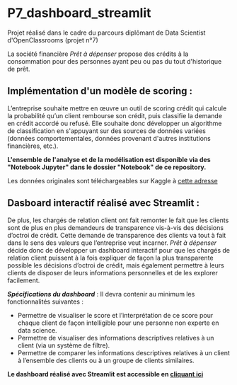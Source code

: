 # P7_dashboard_streamlit
Projet réalisé dans le cadre du parcours diplômant de Data Scientist d'OpenClassrooms (projet n°7)

La société financière *Prêt à dépenser* propose des crédits à la consommation pour des personnes ayant peu ou pas du tout d'historique de prêt.

## **Implémentation d'un modèle de scoring :** 

L’entreprise souhaite mettre en œuvre un outil de scoring crédit qui calcule la probabilité qu’un client rembourse son crédit, puis classifie la demande en crédit accordé ou refusé. Elle souhaite donc développer un algorithme de classification en s'appuyant sur des sources de données variées (données comportementales, données provenant d'autres institutions financières, etc.).

**L'ensemble de l'analyse et de la modélisation est disponible via des "Notebook Jupyter" dans le dossier "Notebook" de ce repository.**

Les données originales sont téléchargeables sur Kaggle à [cette adresse](https://www.kaggle.com/c/home-credit-default-risk/data)


## **Dasboard interactif réalisé avec Streamlit :**

De plus, les chargés de relation client ont fait remonter le fait que les clients sont de plus en plus demandeurs de transparence vis-à-vis des décisions d’octroi de crédit. Cette demande de transparence des clients va tout à fait dans le sens des valeurs que l’entreprise veut incarner. *Prêt à dépenser* décide donc de développer un dashboard interactif pour que les chargés de relation client puissent à la fois expliquer de façon la plus transparente possible les décisions d’octroi de crédit, mais également permettre à leurs clients de disposer de leurs informations personnelles et de les explorer facilement.

*__Spécifications du dashboard__* : Il devra contenir au minimum les fonctionnalités suivantes :

- Permettre de visualiser le score et l’interprétation de ce score pour chaque client de façon intelligible pour une personne non experte en data science.
- Permettre de visualiser des informations descriptives relatives à un client (via un système de filtre).
- Permettre de comparer les informations descriptives relatives à un client à l’ensemble des clients ou à un groupe de clients similaires.

**Le dashboard réalisé avec Streamlit est accessible en [cliquant ici](https://isabellecontant-p7-dashboard-streamlit-01--homepage-a2rs6k.streamlit.app/)**
